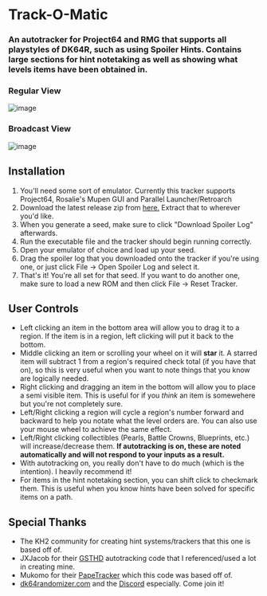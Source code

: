 # Track-O-Matic
### An autotracker for Project64 and RMG that supports all playstyles of DK64R, such as using Spoiler Hints. Contains large sections for hint notetaking as well as showing what levels items have been obtained in.

### Regular View
![image](https://github.com/user-attachments/assets/d81bc648-0d1b-4710-bdd7-5d7fea83543d)

### Broadcast View
![image](https://github.com/user-attachments/assets/25199a73-4d58-4721-b52b-e88e4642bc63)

## Installation
1. You'll need some sort of emulator. Currently this tracker supports Project64, Rosalie's Mupen GUI and Parallel Launcher/Retroarch
2. Download the latest release zip from [here.](https://github.com/Brian0255/Track-O-Matic/releases/latest) Extract that to wherever you'd like.
3. When you generate a seed, make sure to click "Download Spoiler Log" afterwards.
4. Run the executable file and the tracker should begin running correctly.
5. Open your emulator of choice and load up your seed.
6. Drag the spoiler log that you downloaded onto the tracker if you're using one, or just click File -> Open Spoiler Log and select it.
7. That's it! You're all set for that seed. If you want to do another one, make sure to load a new ROM and then click File -> Reset Tracker.

## User Controls
- Left clicking an item in the bottom area will allow you to drag it to a region. If the item is in a region, left clicking will put it back to the bottom.
- Middle clicking an item or scrolling your wheel on it will **star** it. A starred item will subtract 1 from a region's required check total (if you have that on), so this is very useful when you want to note things that you know are logically needed.
- Right clicking and dragging an item in the bottom will allow you to place a semi visible item. This is useful for if you *think* an item is somewehere but you're not completely sure.
- Left/Right clicking a region will cycle a region's number forward and backward to help you notate what the level orders are. You can also use your mouse wheel to achieve the same effect.
- Left/Right clicking collectibles (Pearls, Battle Crowns, Blueprints, etc.) will increase/decrease them. **If autotracking is on, these are noted automatically and will not respond to your inputs as a result.**
- With autotracking on, you really don't have to do much (which is the intention). I heavily recommend it!
- For items in the hint notetaking section, you can shift click to checkmark them. This is useful when you know hints have been solved for specific items on a path.

## Special Thanks
- The KH2 community for creating hint systems/trackers that this one is based off of.
- JXJacob for their [GSTHD](https://github.com/jxjacob/GSTHD) autotracking code that I referenced/used a lot in creating mine.
- Mukomo for their [PapeTracker](https://github.com/mukomo/PapeTracker) which this code was based off of.
- [dk64randomizer.com](dk64randomizer.com) and the [Discord](discord.gg/dk64randomizer) especially. Come join it!
